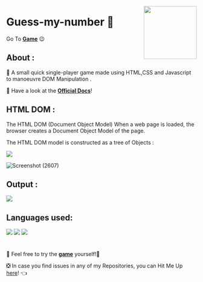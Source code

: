 <a ><img src="https://content.instructables.com/ORIG/FGE/F6F0/K1NVATVK/FGEF6F0K1NVATVK.jpg?auto=webp" align="right" height="140"/></a>
# Guess-my-number 🎰

Go To [**Game**](https://aditya-bhate.github.io/Guess-my-number/) 😉

## About :
📌 A small quick single-player game made using HTML,CSS and Javascript to manoeuvre DOM Manipulation .

📌 Have a look at the [**Official Docs**](https://developer.mozilla.org/en-US/docs/Learn/JavaScript/Client-side_web_APIs/Manipulating_documents)!


## HTML DOM :
The HTML DOM (Document Object Model)
When a web page is loaded, the browser creates a Document Object Model of the page.

The HTML DOM model is constructed as a tree of Objects :

<a ><img src="https://www.w3schools.com/js/pic_htmltree.gif"/></a>

![Screenshot (2607)](https://user-images.githubusercontent.com/85818935/151485640-381ed653-6ebd-462e-bdf6-59d92c080355.png)

## Output :

<a ><img src="https://user-images.githubusercontent.com/60549871/100890041-de24f680-34c8-11eb-988d-0ed0ab477b10.gif"/></a>

 ## Languages used:
<code><img src="https://img.icons8.com/color/48/000000/html-5--v1.png"/></code>
<code><img src="https://img.icons8.com/color/48/000000/css3.png"/></code>
<code><img src="https://img.icons8.com/color/48/000000/javascript--v1.png"/></code>
#
📣 Feel free to try the [**game**](https://aditya-bhate.github.io/Guess-my-number/) yourself!🤗

❎ In case you find issues in any of my Repositories, you can Hit Me Up [here](https://github.com/Aditya-Bhate/Aditya-Bhate/issues)! 👈
